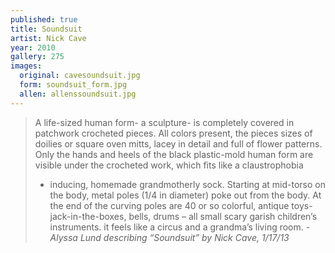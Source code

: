 ```yaml
---
published: true
title: Soundsuit
artist: Nick Cave
year: 2010
gallery: 275
images:
  original: cavesoundsuit.jpg
  form: soundsuit_form.jpg
  allen: allenssoundsuit.jpg
---
```


> A life-sized human form- a sculpture- is completely covered in
> patchwork crocheted pieces. All colors present, the pieces sizes of
> doilies or square oven mitts, lacey in detail and full of flower
> patterns. Only the hands and heels of the black plastic-mold human form
> are visible under the crocheted work, which fits like a claustrophobia
> - inducing, homemade grandmotherly sock. Starting at mid-torso on the
> body, metal poles (1/4 in diameter) poke out from the body. At the end
> of the curving poles are 40 or so colorful, antique toys-
> jack-in-the-boxes, bells, drums – all small scary garish children’s
> instruments. it feels like a circus and a grandma’s living room.
> <cite>-Alyssa Lund describing “Soundsuit” by Nick Cave, 1/17/13</cite>